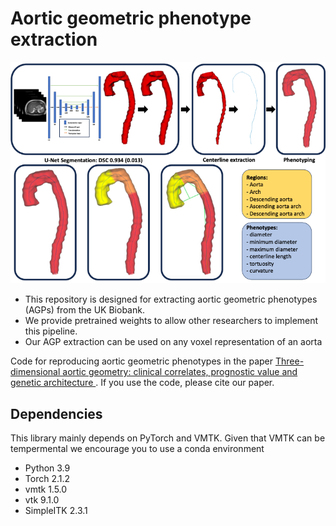 # Aortic geometric phenotype extraction

<p align="center">
<img src="https://github.com/cams2b/ukb_aorta/blob/main/figures/aorta_segmentation.png">
</p>

* This repository is designed for extracting aortic geometric phenotypes (AGPs) from the UK Biobank.
* We provide pretrained weights to allow other researchers to implement this pipeline.
* Our AGP extraction can be used on any voxel representation of an aorta

Code for reproducing aortic geometric phenotypes in the paper [Three-dimensional aortic geometry: clinical correlates, prognostic value and genetic
architecture ](https://www.biorxiv.org/content/10.1101/2024.05.09.593413v1). If you use the code, please cite our paper.


## Dependencies
This library mainly depends on PyTorch and VMTK. Given that VMTK can be tempermental we encourage you to use a conda environment
- Python 3.9
- Torch 2.1.2
- vmtk 1.5.0
- vtk 9.1.0
- SimpleITK 2.3.1
